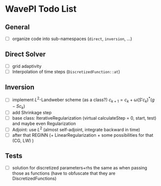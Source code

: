 # WavePI Todo List

## General 

- [ ] organize code into sub-namespaces (`direct`, `inversion`, ...)

## Direct Solver

- [ ] grid adaptivity
- [ ] Interpolation of time steps (`DiscretizedFunction::at`)

## Inversion

- [ ] implement $`L^2`$-Landweber scheme (as  a class?) $`c_{k+1} = c_k + \omega (S' c_k)^* (g - S c_k)`$
- [ ] add Shrinkage step
- [ ] base class: IterativeRegularization (virtual calculateStep = 0, start, test) and maybe even Regularization
- [ ] Adjoint: use $`L^2`$ (almost self-adjoint, integrate backward in time) 
- [ ] after that REGINN (+ LinearRegularization + some possibilities for that (CG, LW) ) 

## Tests

- [ ] solution for discretized parameters+rhs the same as when passing those as functions (have to obfuscate that they are DiscretizedFunctions)  